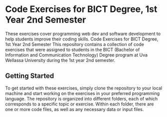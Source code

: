 # Code Exercises for BICT Degree, 1st Year 2nd Semester

These exercises cover programming web dev and software development to help students improve their coding skills. Code Exercises for BICT Degree, 1st Year 2nd Semester This repository contains a collection of code exercises that were assigned to students in the BICT (Bachelor of Information and Communication Technology) Degree program at Uva Wellassa University during the 1st year 2nd semester.

## Getting Started
To get started with these exercises, simply clone the repository to your local machine and start working on the exercises in your preferred programming language. The repository is organized into different folders, each of which corresponds to a specific topic or exercise. Within each folder, there are one or more code files, as well as any necessary data or input files.